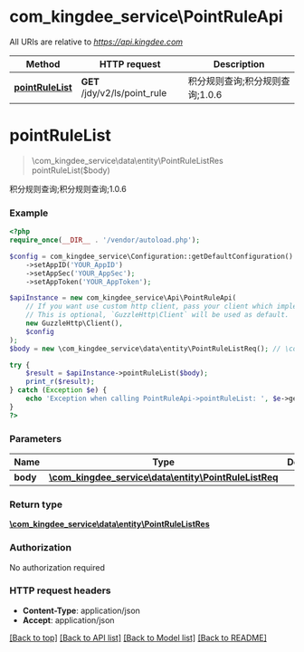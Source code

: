 # com_kingdee_service\PointRuleApi

All URIs are relative to *https://api.kingdee.com*

Method | HTTP request | Description
------------- | ------------- | -------------
[**pointRuleList**](PointRuleApi.md#pointRuleList) | **GET** /jdy/v2/ls/point_rule | 积分规则查询;积分规则查询;1.0.6


# **pointRuleList**
> \com_kingdee_service\data\entity\PointRuleListRes pointRuleList($body)

积分规则查询;积分规则查询;1.0.6

### Example
```php
<?php
require_once(__DIR__ . '/vendor/autoload.php');

$config = com_kingdee_service\Configuration::getDefaultConfiguration()
    ->setAppID('YOUR_AppID')
    ->setAppSec('YOUR_AppSec');
    ->setAppToken('YOUR_AppToken');

$apiInstance = new com_kingdee_service\Api\PointRuleApi(
    // If you want use custom http client, pass your client which implements `GuzzleHttp\ClientInterface`.
    // This is optional, `GuzzleHttp\Client` will be used as default.
    new GuzzleHttp\Client(),
    $config
);
$body = new \com_kingdee_service\data\entity\PointRuleListReq(); // \com_kingdee_service\data\entity\PointRuleListReq | 

try {
    $result = $apiInstance->pointRuleList($body);
    print_r($result);
} catch (Exception $e) {
    echo 'Exception when calling PointRuleApi->pointRuleList: ', $e->getMessage(), PHP_EOL;
}
?>
```

### Parameters

Name | Type | Description  | Notes
------------- | ------------- | ------------- | -------------
 **body** | [**\com_kingdee_service\data\entity\PointRuleListReq**](../Model/PointRuleListReq.md)|  | [optional]

### Return type

[**\com_kingdee_service\data\entity\PointRuleListRes**](../Model/PointRuleListRes.md)

### Authorization

No authorization required

### HTTP request headers

 - **Content-Type**: application/json
 - **Accept**: application/json

[[Back to top]](#) [[Back to API list]](../../README.md#documentation-for-api-endpoints) [[Back to Model list]](../../README.md#documentation-for-models) [[Back to README]](../../README.md)

